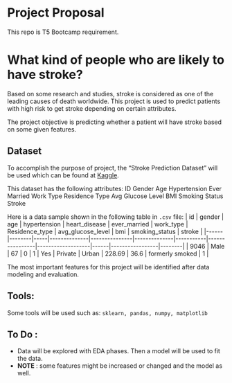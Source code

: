 # Project Proposal 

This repo is T5 Bootcamp requirement.

# What kind of people who are likely to have stroke?

Based on some research and studies, stroke is considered as one of the leading causes of death worldwide. This project is used to predict patients with high risk to get stroke depending on certain attributes. 

The project objective is predicting whether a patient will have stroke based on some given features.

## Dataset
To accomplish the purpose of project, the “Stroke Prediction Dataset” will be used which can be found at [Kaggle](https://www.kaggle.com/fedesoriano/stroke-prediction-dataset).

This dataset has the following attributes:
ID 
Gender 
Age
Hypertension
Ever Married
Work Type
Residence Type
Avg Glucose Level
BMI
Smoking Status
Stroke

Here is a data sample shown in the following table in ```.csv``` file:
| id   | gender | age | hypertension | heart_disease | ever_married | work_type | Residence_type | avg_glucose_level | bmi  | smoking_status  | stroke |
|------|--------|-----|--------------|---------------|--------------|-----------|----------------|-------------------|------|-----------------|--------|
| 9046 | Male   | 67  | 0            | 1             | Yes          | Private   | Urban          | 228.69            | 36.6 | formerly smoked | 1      |


The most important features for this project will be identified after data modeling and evaluation.

## Tools:
Some tools will be used such as: ```sklearn, pandas, numpy, matplotlib```

## **To Do** :
- Data will be explored with EDA phases. Then a model will be used to fit the data.
- **NOTE** : some features might be increased or changed and the model as well.
